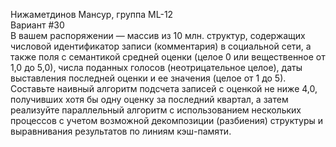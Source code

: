 Нижаметдинов Мансур, группа ML-12
<br>Вариант #30<br>
В вашем распоряжении — массив из 10 млн. структур, содержащих числовой идентификатор записи (комментария) в социальной сети, а также поля с семантикой средней оценки (целое 0 или вещественное от 1,0 до 5,0), числа поданных голосов (неотрицательное целое), даты выставления последней оценки и ее значения (целое от 1 до 5). Составьте наивный алгоритм подсчета записей с оценкой не ниже 4,0, получивших хотя бы одну оценку за последний квартал, а затем реализуйте параллельный алгоритм с использованием нескольких процессов с учетом возможной декомпозиции (разбиения) структуры и выравнивания результатов по линиям кэш-памяти.
